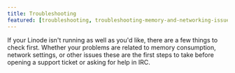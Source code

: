 ```yaml
---
title: Troubleshooting
featured: [troubleshooting, troubleshooting-memory-and-networking-issues, troubleshooting-common-apache-issues, rescue-and-rebuild, recovering-from-a-system-compromise]
---
```


If your Linode isn't running as well as you'd like, there are a few things to check first. Whether your problems are related to memory consumption, network settings, or other issues these are the first steps to take before opening a support ticket or asking for help in IRC.
